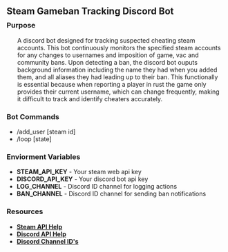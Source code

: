 
<h2 style="margin-bottom:10px">Steam Gameban Tracking Discord Bot</h2>
<h3 style="margin-top:0px">Purpose</h3>

<p style="padding-left:25px">
A discord bot designed for tracking suspected cheating steam accounts. This bot continuously monitors the specified steam accounts for any changes to usernames and imposition of game, vac and community bans. Upon detecting a ban, the discord bot ouputs background information including the name they had when you added them, and all aliases they had leading up to their ban. This functionally is essential because when reporting a player in rust the game only provides their current username, which can change frequently, making it difficult to track and identify cheaters accurately.
</p>

<h3>Bot Commands</h3>
<ul>
    <li>/add_user [steam id]</li>
    <li>/loop [state]</li>
</ul>
<h3>Enviorment Variables</h3>
<ul>
    <li><b>STEAM_API_KEY</b> - Your steam web api key</li>
    <li><b>DISCORD_API_KEY</b> - Your discord bot api key</li>
    <li><b>LOG_CHANNEL</b> - Discord ID channel for logging actions</li>
    <li><b>BAN_CHANNEL</b> - Discord ID channel for sending ban notifications</li>
</ul>
<h3> Resources </h3>
<ul>
    <li><b><a href=https://steamcommunity.com/dev>Steam API Help<a></b> </li>
    <li><b><a href=https://discordpy.readthedocs.io/en/stable/discord.html>Discord API Help<a></b> </li>
    <li><b><a href=https://support.discord.com/hc/en-us/articles/206346498-Where-can-I-find-my-User-Server-Message-ID>Discord Channel ID's<a></b> </li>
</ul>